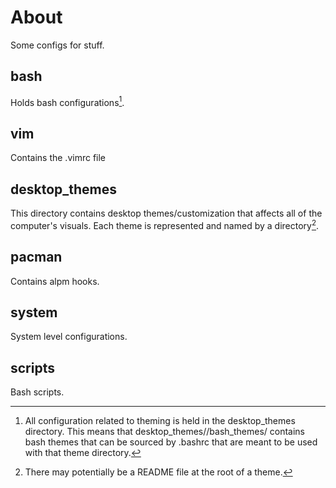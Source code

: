 # About
Some configs for stuff.

## bash
Holds bash configurations[^1].

## vim
Contains the .vimrc file

## desktop\_themes
This directory contains desktop themes/customization that affects all of the computer's visuals. Each theme is represented and named by a directory[^2].

## pacman
Contains alpm hooks.

## system
System level configurations.

## scripts
Bash scripts.

[^1]: All configuration related to theming is held in the desktop\_themes directory. This means that desktop\_themes/<name of theme>/bash\_themes/ contains bash themes that can be sourced by .bashrc that are meant to be used with that theme directory.

[^2]: There may potentially be a README file at the root of a theme.
